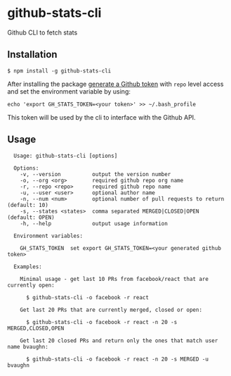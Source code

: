 # github-stats-cli

Github CLI to fetch stats

## Installation

```
$ npm install -g github-stats-cli
```

After installing the package [generate a Github token](https://github.com/settings/tokens) with `repo` level access and set the environment variable
by using:

```
echo 'export GH_STATS_TOKEN=<your token>' >> ~/.bash_profile
```

This token will be used by the cli to interface with the Github API.

## Usage
```
  Usage: github-stats-cli [options]

  Options:
    -v, --version          output the version number
    -o, --org <org>        required github repo org name
    -r, --repo <repo>      required github repo name
    -u, --user <user>      optional author name
    -n, --num <num>        optional number of pull requests to return (default: 10)
    -s, --states <states>  comma separated MERGED|CLOSED|OPEN (default: OPEN)
    -h, --help             output usage information

  Environment variables:
    
    GH_STATS_TOKEN  set export GH_STATS_TOKEN=<your generated github token>
    
  Examples:
    
    Minimal usage - get last 10 PRs from facebook/react that are currently open:
    
      $ github-stats-cli -o facebook -r react
    
    Get last 20 PRs that are currently merged, closed or open:
    
      $ github-stats-cli -o facebook -r react -n 20 -s MERGED,CLOSED,OPEN
    
    Get last 20 closed PRs and return only the ones that match user name bvaughn:
    
      $ github-stats-cli -o facebook -r react -n 20 -s MERGED -u bvaughn
```
